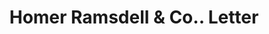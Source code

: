 ---
doi: 10.7916/D8FB6F22
date_other: '1873'
date_other_textual: '1873'
form: correspondence
genre:
- Letters (correspondence)
name:
- Homer Ramsdell & Co.
object_in_context_url: https://biggert.cul.columbia.edu/items/view/ave_biggert_01165
subject_hierarchical_geographic:
- Newburgh, New York, United States
subject_name:
- Homer Ramsdell & Co.
title: Homer Ramsdell & Co.. Letter
sort_title: Homer Ramsdell & Co.. Letter
call_number: ave_biggert_01165
coordinates:
- 41.51972222222222,-74.0213888888889
pid: ave_biggert_01165
identifiers: ave_biggert_01165
thumbnail: https://derivativo-3.library.columbia.edu/iiif/2/ldpd:343504/full/!256,256/0/native.jpg
permalink: "/items/ave_biggert_01165/"
layout: iiif-image-page
---